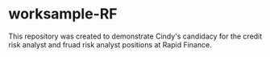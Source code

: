 # worksample-RF

This repository was created to demonstrate Cindy's candidacy for the credit risk analyst and fruad risk analyst positions at Rapid Finance. 

